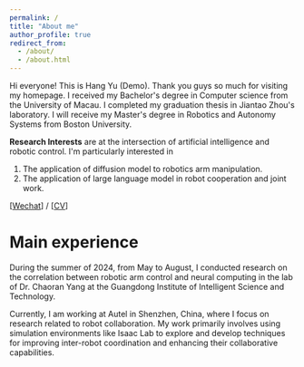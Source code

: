 ```yaml
---
permalink: /
title: "About me"
author_profile: true
redirect_from:
  - /about/
  - /about.html
---
```


Hi everyone! This is Hang Yu (Demo). Thank you guys so much for visiting my homepage. I received my Bachelor's degree in Computer science from the University of Macau. I completed my graduation thesis in Jiantao Zhou's laboratory. I will receive my Master's degree in Robotics and Autonomy Systems from Boston University.

**Research Interests** are at the intersection of artificial intelligence and robotic control. I'm particularly interested in
1. The application of diffusion model to robotics arm manipulation.
1. The application of large language model in robot cooperation and joint work.

[[Wechat](/images/wechat.jpg)] / [[CV](/assets/Resume.pdf)]


Main experience
======
During the summer of 2024, from May to August, I conducted research on the correlation between robotic arm control and neural computing in the lab of Dr. Chaoran Yang at the Guangdong Institute of Intelligent Science and Technology.

Currently, I am working at Autel in Shenzhen, China, where I focus on research related to robot collaboration. My work primarily involves using simulation environments like Isaac Lab to explore and develop techniques for improving inter-robot coordination and enhancing their collaborative capabilities.




